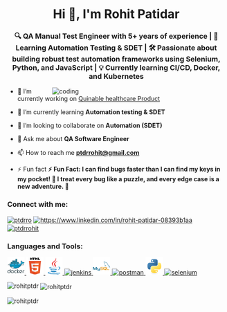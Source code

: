 <h1 align="center">Hi 👋, I'm Rohit Patidar</h1>
<h3 align="center">🔍 QA Manual Test Engineer with 5+ years of experience | 🚀 Learning Automation Testing & SDET | 🛠️ Passionate about building robust test automation frameworks using Selenium, Python, and JavaScript | 💡 Currently learning CI/CD, Docker, and Kubernetes</h3>

<img align="right" alt="coding" width="400" src="https://user-images.githubusercontent.com/55389276/140866485-8fb1c876-9a8f-4d6a-98dc-08c4981eaf70.gif">

- 🔭 I’m currently working on [Quinable healthcare Product](quinable.com)

- 🌱 I’m currently learning **Automation testing & SDET**

- 👯 I’m looking to collaborate on **Automation (SDET)**

- 💬 Ask me about **QA Software Engineer**

- 📫 How to reach me **ptdrrohit@gmail.com**

- ⚡ Fun fact **⚡ Fun Fact: I can find bugs faster than I can find my keys in my pocket! 🐞 I treat every bug like a puzzle, and every edge case is a new adventure. 🧩**

<h3 align="left">Connect with me:</h3>
<p align="left">
<a href="https://twitter.com/ptdrro" target="blank"><img align="center" src="https://raw.githubusercontent.com/rahuldkjain/github-profile-readme-generator/master/src/images/icons/Social/twitter.svg" alt="ptdrro" height="30" width="40" /></a>
<a href="https://linkedin.com/in/https://www.linkedin.com/in/rohit-patidar-08393b1aa" target="blank"><img align="center" src="https://raw.githubusercontent.com/rahuldkjain/github-profile-readme-generator/master/src/images/icons/Social/linked-in-alt.svg" alt="https://www.linkedin.com/in/rohit-patidar-08393b1aa" height="30" width="40" /></a>
<a href="https://instagram.com/ptdrrohit" target="blank"><img align="center" src="https://raw.githubusercontent.com/rahuldkjain/github-profile-readme-generator/master/src/images/icons/Social/instagram.svg" alt="ptdrrohit" height="30" width="40" /></a>
</p>

<h3 align="left">Languages and Tools:</h3>
<p align="left"> <a href="https://www.docker.com/" target="_blank" rel="noreferrer"> <img src="https://raw.githubusercontent.com/devicons/devicon/master/icons/docker/docker-original-wordmark.svg" alt="docker" width="40" height="40"/> </a> <a href="https://www.w3.org/html/" target="_blank" rel="noreferrer"> <img src="https://raw.githubusercontent.com/devicons/devicon/master/icons/html5/html5-original-wordmark.svg" alt="html5" width="40" height="40"/> </a> <a href="https://www.java.com" target="_blank" rel="noreferrer"> <img src="https://raw.githubusercontent.com/devicons/devicon/master/icons/java/java-original.svg" alt="java" width="40" height="40"/> </a> <a href="https://www.jenkins.io" target="_blank" rel="noreferrer"> <img src="https://www.vectorlogo.zone/logos/jenkins/jenkins-icon.svg" alt="jenkins" width="40" height="40"/> </a> <a href="https://www.mysql.com/" target="_blank" rel="noreferrer"> <img src="https://raw.githubusercontent.com/devicons/devicon/master/icons/mysql/mysql-original-wordmark.svg" alt="mysql" width="40" height="40"/> </a> <a href="https://postman.com" target="_blank" rel="noreferrer"> <img src="https://www.vectorlogo.zone/logos/getpostman/getpostman-icon.svg" alt="postman" width="40" height="40"/> </a> <a href="https://www.python.org" target="_blank" rel="noreferrer"> <img src="https://raw.githubusercontent.com/devicons/devicon/master/icons/python/python-original.svg" alt="python" width="40" height="40"/> </a> <a href="https://www.selenium.dev" target="_blank" rel="noreferrer"> <img src="https://raw.githubusercontent.com/detain/svg-logos/780f25886640cef088af994181646db2f6b1a3f8/svg/selenium-logo.svg" alt="selenium" width="40" height="40"/> </a> </p>

<p><img align="left" src="https://github-readme-stats.vercel.app/api/top-langs?username=rohitptdr&show_icons=true&locale=en&layout=compact" alt="rohitptdr" /></p>

<p>&nbsp;<img align="center" src="https://github-readme-stats.vercel.app/api?username=rohitptdr&show_icons=true&locale=en" alt="rohitptdr" /></p>

<p><img align="center" src="https://github-readme-streak-stats.herokuapp.com/?user=rohitptdr&" alt="rohitptdr" /></p>
